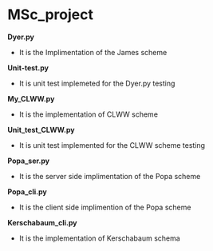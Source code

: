 # MSc_project

**Dyer.py**
- It is the Implimentation of the James scheme

**Unit-test.py**
- It is unit test implemeted for the Dyer.py testing

**My_CLWW.py**
- It is the implementation of CLWW scheme

**Unit_test_CLWW.py**
- It is unit test implemented for the CLWW scheme testing

**Popa_ser.py**
- It is the server side implimentation of the Popa scheme

**Popa_cli.py**
- It is the client side implimention of the Popa scheme 

**Kerschabaum_cli.py**
- It is the implementation of Kerschabaum schema
